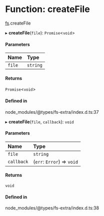 # Function: createFile

[fs](../modules/fs.md).createFile

▸ **createFile**(`file`): `Promise`<`void`\>

#### Parameters

| Name | Type |
| :------ | :------ |
| `file` | `string` |

#### Returns

`Promise`<`void`\>

#### Defined in

node_modules/@types/fs-extra/index.d.ts:37

▸ **createFile**(`file`, `callback`): `void`

#### Parameters

| Name | Type |
| :------ | :------ |
| `file` | `string` |
| `callback` | (`err`: `Error`) => `void` |

#### Returns

`void`

#### Defined in

node_modules/@types/fs-extra/index.d.ts:38

